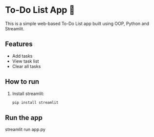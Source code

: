 # To-Do List App 📝
This is a simple web-based To-Do List app built using OOP, Python and Streamlit.

## Features
- Add tasks
- View task list
- Clear all tasks

## How to run
1. Install streamlit:
   ```bash
   pip install streamlit

## Run the app
streamlit run app.py
